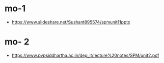 # mo-1

- https://www.slideshare.net/Sushant895574/spmunit11pptx


# mo- 2
- https://www.pvpsiddhartha.ac.in/dep_it/lecture%20notes/SPM/unit2.pdf